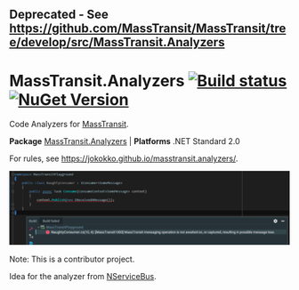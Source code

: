 ## Deprecated - See https://github.com/MassTransit/MassTransit/tree/develop/src/MassTransit.Analyzers ##

# MassTransit.Analyzers [![Build status](https://ci.appveyor.com/api/projects/status/ykf3t14lmx94tw0v?svg=true)](https://ci.appveyor.com/project/jokokko/masstransit-analyzers) [![NuGet Version](http://img.shields.io/nuget/v/MassTransit.Analyzers.svg?style=flat)](https://www.nuget.org/packages/MassTransit.Analyzers/)
Code Analyzers for [MassTransit](https://github.com/MassTransit/MassTransit).

**Package** [MassTransit.Analyzers](https://www.nuget.org/packages/MassTransit.Analyzers) | **Platforms** .NET Standard 2.0

For rules, see https://jokokko.github.io/masstransit.analyzers/.

![Error on a MassTransit messaging task not being awaited on](assets/naughtyconsumer.png)

Note: This is a contributor project.

Idea for the analyzer from [NServiceBus](https://particular.net/blog/classic-rock-and-async-await-stop-breaking-the-rules).